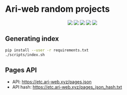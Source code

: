 # Ari-web random projects

<p align="center">
  <img src="https://img.shields.io/badge/Maintained-Yes-green?color=red&style=flat-square">
  <img src="https://img.shields.io/github/last-commit/TruncatedDinosour/etc.ari-web.xyz?color=red&style=flat-square">
  <img src="https://img.shields.io/github/repo-size/TruncatedDinosour/etc.ari-web.xyz?color=red&style=flat-square">
  <img src="https://img.shields.io/github/issues/TruncatedDinosour/etc.ari-web.xyz?color=red&style=flat-square">
  <img src="https://img.shields.io/github/stars/TruncatedDinosour/etc.ari-web.xyz?color=red&style=flat-square">
</p>

## Generating index

```sh
pip install --user -r requirements.txt
./scripts/index.sh
```

## Pages API

-   API: https://etc.ari-web.xyz/pages.json
-   API hash: https://etc.ari-web.xyz/pages_json_hash.txt
